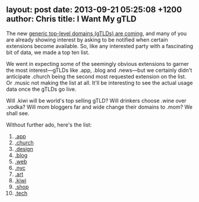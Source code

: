 layout: post
date: 2013-09-21 05:25:08 +1200
author: Chris
title: I Want My gTLD
----

<!-- excerpt -->

The new [generic top-level domains (gTLDs) are coming][1], and many of you are already showing interest by asking to be notified when certain extensions become available. So, like any interested party with a fascinating bit of data, we made a top ten list. 

<!-- /excerpt -->

We went in expecting some of the seemingly obvious extensions to garner the most interest—gTLDs like .app, .blog and .news—but we certainly didn't anticipate .church being the second most requested extension on the list. Or .music not making the list at all. It'll be interesting to see the actual usage data once the gTLDs go live. 

Will .kiwi will be world's top selling gTLD? Will drinkers choose .wine over .vodka? Will mom bloggers far and wide change their domains to .mom? We shall see.

Without further ado, here's the list:

1. [.app](https://iwantmyname.com/domains/dot-app)
2. [.church](https://iwantmyname.com/domains/dot-church)
3. [.design](https://iwantmyname.com/domains/dot-design)
4. [.blog](https://iwantmyname.com/domains/dot-blog)
5. [.web](https://iwantmyname.com/domains/dot-web)
6. [.nyc](https://iwantmyname.com/domains/dot-nyc)
7. [.art](https://iwantmyname.com/domains/dot-art)
8. [.kiwi](https://iwantmyname.com/domains/dot-kiwi)
9. [.shop](https://iwantmyname.com/domains/dot-shop)
10. [.tech](https://iwantmyname.com/domains/dot-tech)

[1]: https://iwantmyname.com/domains/new-gtld-domain-extensions
